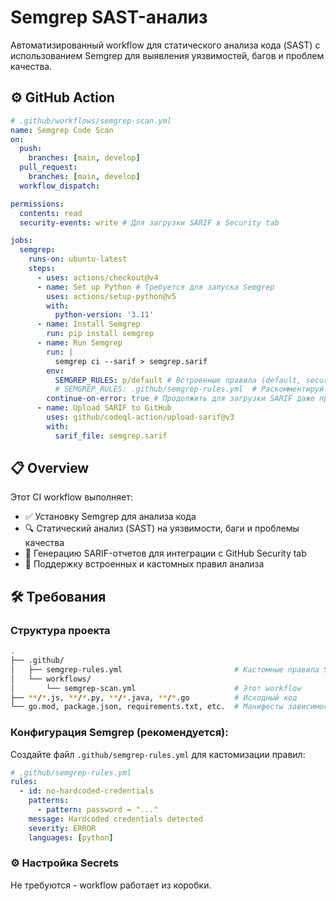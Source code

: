 # Semgrep SAST-анализ

Автоматизированный workflow для статического анализа кода (SAST) с использованием Semgrep для выявления уязвимостей, багов и проблем качества.

## ⚙️ GitHub Action

```yaml
# .github/workflows/semgrep-scan.yml
name: Semgrep Code Scan
on:
  push:
    branches: [main, develop]
  pull_request:
    branches: [main, develop]
  workflow_dispatch:

permissions:
  contents: read
  security-events: write # Для загрузки SARIF в Security tab

jobs:
  semgrep:
    runs-on: ubuntu-latest
    steps:
      - uses: actions/checkout@v4
      - name: Set up Python # Требуется для запуска Semgrep
        uses: actions/setup-python@v5
        with:
          python-version: '3.11'
      - name: Install Semgrep
        run: pip install semgrep
      - name: Run Semgrep
        run: |
          semgrep ci --sarif > semgrep.sarif
        env:
          SEMGREP_RULES: p/default # Встроенные правила (default, security, ci и т.д.)
          # SEMGREP_RULES: .github/semgrep-rules.yml  # Раскомментируй для кастомных правил
        continue-on-error: true # Продолжить для загрузки SARIF даже при ошибке
      - name: Upload SARIF to GitHub
        uses: github/codeql-action/upload-sarif@v3
        with:
          sarif_file: semgrep.sarif
```

## 📋 Overview

Этот CI workflow выполняет:

- ✅ Установку Semgrep для анализа кода
- 🔍 Статический анализ (SAST) на уязвимости, баги и проблемы качества
- 🚨 Генерацию SARIF-отчетов для интеграции с GitHub Security tab
- 🔄 Поддержку встроенных и кастомных правил анализа

## 🛠️ Требования

### Структура проекта

```bash
.
├── .github/
│   ├── semgrep-rules.yml                         # Кастомные правила Semgrep (опционально)
│   └── workflows/
│       └── semgrep-scan.yml                      # Этот workflow
├── **/*.js, **/*.py, **/*.java, **/*.go          # Исходный код
└── go.mod, package.json, requirements.txt, etc.  # Манифесты зависимостей (опционально)
```

### Конфигурация Semgrep (рекомендуется):

Создайте файл `.github/semgrep-rules.yml` для кастомизации правил:

```yaml
# .github/semgrep-rules.yml
rules:
  - id: no-hardcoded-credentials
    patterns:
      - pattern: password = "..."
    message: Hardcoded credentials detected
    severity: ERROR
    languages: [python]
```

### ⚙️ Настройка Secrets

Не требуются - workflow работает из коробки.
